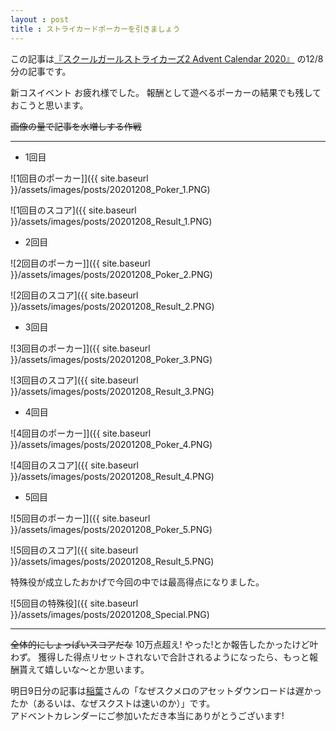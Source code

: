 ```yaml
---
layout : post
title : ストライカードポーカーを引きましょう
---
```


この記事は[『スクールガールストライカーズ2 Advent Calendar 2020』](https://adventar.org/calendars/5395) の12/8分の記事です。

新コスイベント お疲れ様でした。
報酬として遊べるポーカーの結果でも残しておこうと思います。

~~画像の量で記事を水増しする作戦~~

---

* 1回目

![1回目のポーカー]]({{ site.baseurl }}/assets/images/posts/20201208_Poker_1.PNG)

![1回目のスコア]({{ site.baseurl }}/assets/images/posts/20201208_Result_1.PNG)

* 2回目

![2回目のポーカー]]({{ site.baseurl }}/assets/images/posts/20201208_Poker_2.PNG)

![2回目のスコア]({{ site.baseurl }}/assets/images/posts/20201208_Result_2.PNG)

* 3回目

![3回目のポーカー]]({{ site.baseurl }}/assets/images/posts/20201208_Poker_3.PNG)

![3回目のスコア]({{ site.baseurl }}/assets/images/posts/20201208_Result_3.PNG)

* 4回目

![4回目のポーカー]]({{ site.baseurl }}/assets/images/posts/20201208_Poker_4.PNG)

![4回目のスコア]({{ site.baseurl }}/assets/images/posts/20201208_Result_4.PNG)

* 5回目

![5回目のポーカー]]({{ site.baseurl }}/assets/images/posts/20201208_Poker_5.PNG)

![5回目のスコア]({{ site.baseurl }}/assets/images/posts/20201208_Result_5.PNG)

特殊役が成立したおかげで今回の中では最高得点になりました。

![5回目の特殊役]({{ site.baseurl }}/assets/images/posts/20201208_Special.PNG)

---

~~全体的にしょっぱいスコアだな~~
10万点超え! やった!とか報告したかったけど叶わず。
獲得した得点リセットされないで合計されるようになったら、もっと報酬貰えて嬉しいな～とか思います。

明日9日分の記事は[稲葉](https://twitter.com/eps_r)さんの「なぜスクメロのアセットダウンロードは遅かったか（あるいは、なぜスクストは速いのか）」です。  
アドベントカレンダーにご参加いただき本当にありがとうございます!
